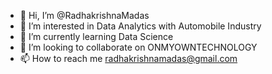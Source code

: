- 👋 Hi, I’m @RadhakrishnaMadas
- 👀 I’m interested in Data Analytics with Automobile Industry
- 🌱 I’m currently learning Data Science
- 💞️ I’m looking to collaborate on ONMYOWNTECHNOLOGY
- 📫 How to reach me radhakrishnamadas@gmail.com

<!---
RadhakrishnaMadas/RadhakrishnaMadas is a ✨ special ✨ repository because its `README.md` (this file) appears on your GitHub profile.
You can click the Preview link to take a look at your changes.
--->
